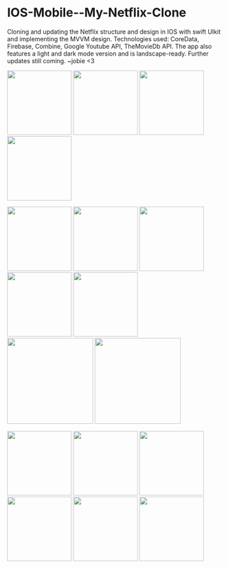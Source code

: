 # IOS-Mobile--My-Netflix-Clone
Cloning and updating the Netflix structure and design in IOS with swift UIkit and implementing the MVVM design.
Technologies used: CoreData, Firebase, Combine, Google Youtube API, TheMovieDb API.
The app also features a light and dark mode version and is landscape-ready. Further updates still coming. 
~jobie <3


<p float="left">
  <img src="https://user-images.githubusercontent.com/82966744/222102663-6a1f3da2-0484-49a2-a5f0-5d4b370931e5.png" width="150">
  <img src="https://user-images.githubusercontent.com/82966744/223844903-a2d8481e-3d42-4d8d-a02f-d30bca629e03.png" width="150">
  <img src="https://user-images.githubusercontent.com/82966744/223846314-aad9862c-9727-4259-b4b2-bd1044002ce6.png" width="150">
  <img src="https://user-images.githubusercontent.com/82966744/223846318-b9514771-a2e7-4682-aa73-217500494fc6.png" width="150">
</p>



<p float="left">
  <img src="https://user-images.githubusercontent.com/82966744/223844909-749dd718-b979-459f-9b8f-30acc09f7c10.png" width="150">
  <img src="https://user-images.githubusercontent.com/82966744/223847610-2f391542-d480-407a-83da-1322e6630985.png" width="150">
  <img src="https://user-images.githubusercontent.com/82966744/223847825-b4f0739b-034b-494f-9129-2d0942e0d8ab.png" width="150">
  <img src="https://user-images.githubusercontent.com/82966744/223847839-b1d1c634-0eb1-4bae-a8e6-e406768cdc15.png" width="150">
  <img src="https://user-images.githubusercontent.com/82966744/223848849-7185e43c-13d4-4769-aa73-e3a72fd9cb6c.png" width="150">
  
  <img src="https://user-images.githubusercontent.com/82966744/223847317-982c0fd6-bb2e-457a-8111-88ad7f774a03.png" height="200">
  <img src="https://user-images.githubusercontent.com/82966744/223848089-6da34bfc-f645-4387-b930-be0248b52595.png" height="200">
</p>



<p float="left">
  <img src="https://user-images.githubusercontent.com/82966744/223849743-317c3c24-5c02-440e-bdb6-cd548d8d1856.png" width="150">
  <img src="https://user-images.githubusercontent.com/82966744/222102788-ced7c07a-05dc-4d29-8244-1e9064169778.png" width="150">

  
  <img src="https://user-images.githubusercontent.com/82966744/222102731-017f2910-7bea-4b68-b05d-901d7a5fd758.png" width="150">
  <img src="https://user-images.githubusercontent.com/82966744/222102779-495b2197-e3c8-435e-b4af-39f457970b2d.png" width="150">
  
  <img src="https://user-images.githubusercontent.com/82966744/222102814-e0962e76-ee2a-4007-9471-31ca6d7925c7.png" width="150">
  <img src="https://user-images.githubusercontent.com/82966744/222102705-89fdcf33-5d89-467e-8948-cd519548d4df.png" width="150">

</p>


